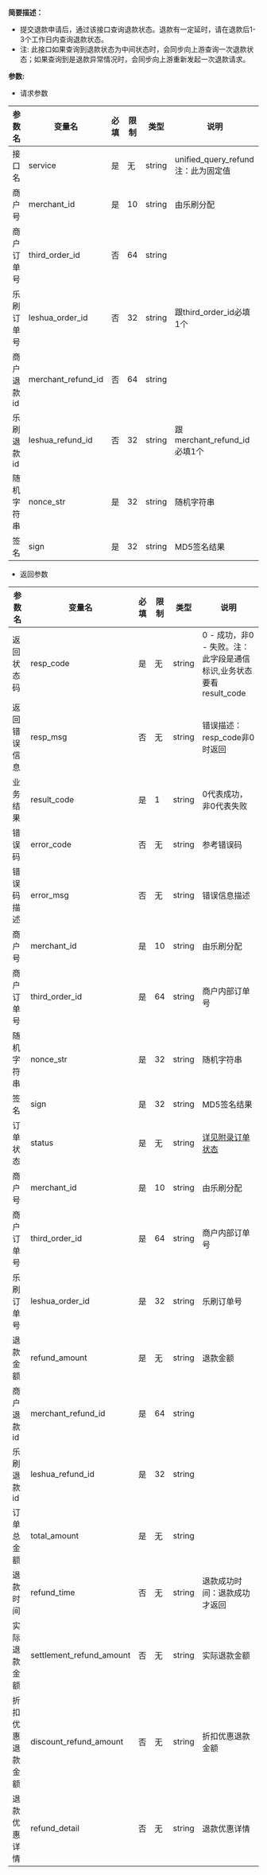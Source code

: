 **简要描述：** 

- 提交退款申请后，通过该接口查询退款状态。退款有一定延时，请在退款后1-3个工作日内查询退款状态。
- 注: 此接口如果查询到退款状态为中间状态时，会同步向上游查询一次退款状态；如果查询到是退款异常情况时，会同步向上游重新发起一次退款请求。

**参数:**
- 请求参数

| 参数名     | 变量名             | 必填 | 限制 | 类型   | 说明                                |
| ---------- | ------------------ | ---- | ---- | ------ | ----------------------------------- |
| 接口名     | service            | 是   | 无   | string | unified_query_refund 注：此为固定值 |
| 商户号     | merchant_id        | 是   | 10   | string | 由乐刷分配                          |
| 商户订单号 | third_order_id     | 否   | 64   | string |                                     |
| 乐刷订单号 | leshua_order_id    | 否   | 32   | string | 跟third_order_id必填1个             |
| 商户退款id | merchant_refund_id | 否   | 64   | string |                                     |
| 乐刷退款id | leshua_refund_id   | 否   | 32   | string | 跟merchant_refund_id必填1个         |
| 随机字符串 | nonce_str          | 是   | 32   | string | 随机字符串                          |
| 签名       | sign               | 是   | 32   | string | MD5签名结果                         |



- 返回参数

| 参数名           | 变量名                   | 必填 | 限制 | 类型   | 说明                                                         |
| ---------------- | ------------------------ | ---- | ---- | ------ | ------------------------------------------------------------ |
| 返回状态码       | resp_code                | 是   | 无   | string | 0 - 成功，非0 - 失败。注：此字段是通信标识,业务状态要看result_code |
| 返回错误信息     | resp_msg                 | 否   | 无   | string | 错误描述：resp_code非0时返回                                 |
| 业务结果         | result_code              | 是   | 1    | string | 0代表成功，非0代表失败                                       |
| 错误码           | error_code               | 否   | 无   | string | 参考错误码                                                   |
| 错误码描述       | error_msg                | 否   | 无   | string | 错误信息描述                                                 |
| 商户号           | merchant_id              | 是   | 10   | string | 由乐刷分配                                                   |
| 商户订单号       | third_order_id           | 是   | 64   | string | 商户内部订单号                                               |
| 随机字符串       | nonce_str                | 是   | 32   | string | 随机字符串                                                   |
| 签名             | sign                     | 是   | 32   | string | MD5签名结果                                                  |
| 订单状态         | status                   | 是   | 无   | string | [详见附录订单状态](#订单状态)                                |
| 商户号           | merchant_id              | 是   | 10   | string | 由乐刷分配                                                   |
| 商户订单号       | third_order_id           | 是   | 64   | string | 商户内部订单号                                               |
| 乐刷订单号       | leshua_order_id          | 是   | 32   | string | 乐刷订单号                                                   |
| 退款金额         | refund_amount            | 是   | 无   | string | 退款金额                                                     |
| 商户退款id       | merchant_refund_id       | 是   | 64   | string |                                                              |
| 乐刷退款id       | leshua_refund_id         | 是   | 32   | string |                                                              |
| 订单总金额       | total_amount             | 是   | 无   | string |                                                              |
| 退款时间         | refund_time              | 否   | 无   | string | 退款成功时间：退款成功才返回                                 |
| 实际退款金额     | settlement_refund_amount | 否   | 无   | string | 实际退款金额                                                 |
| 折扣优惠退款金额 | discount_refund_amount   | 否   | 无   | string | 折扣优惠退款金额                                             |
| 退款优惠详情     | refund_detail            | 否   | 无   | string | 退款优惠详情                                                 |
